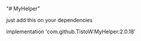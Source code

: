 "# MyHelper"

just add this on your dependencies

implementation 'com.github.TistoW:MyHelper:2.0.18'
